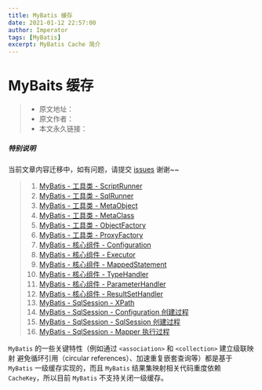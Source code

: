 ```yaml
---
title: MyBatis 缓存
date: 2021-01-12 22:57:00
author: Imperator
tags: [MyBatis]
excerpt: MyBatis Cache 简介
---
```


# MyBaits 缓存

> * 原文地址：[]()
> * 原文作者：[]()
> * 本文永久链接：[]()


##### **特别说明**

当前文章内容迁移中，如有问题，请提交 [issues](https://github.com/Starrier/starrier.github.io/issues) 谢谢~~

> 1. [MyBatis - 工具类 - ScriptRunner]()
> 2. [MyBatis - 工具类 - SqlRunner]()
> 3. [MyBatis - 工具类 - MetaObject]()
> 4. [MyBatis - 工具类 - MetaClass]()
> 5. [MyBatis - 工具类 - ObjectFactory]()
> 6. [MyBatis - 工具类 - ProxyFactory]()
> 7. [MyBatis - 核心组件 - Configuration]()
> 8. [MyBatis - 核心组件 - Executor]()
> 9. [MyBatis - 核心组件 - MappedStatement]()
> 10. [MyBatis - 核心组件 - TypeHandler]()
> 11. [MyBatis - 核心组件 - ParameterHandler]()
> 12. [MyBatis - 核心组件 - ResultSetHandler]()
> 13. [MyBatis - SqlSession - XPath]()
> 14. [MyBatis - SqlSession - Configuration 创建过程]()
> 15. [MyBatis - SqlSession - SqlSession 创建过程]()
> 16. [MyBatis - SqlSession - Mapper 执行过程]()
> 

`MyBatis` 的一些关键特性（例如通过 `<association>` 和 `<collection>` 建立级联映射
避免循环引用（circular references）、加速重复嵌套查询等）都是基于 `MyBatis` 一级缓存实现的，而且 `MyBatis` 结果集映射相关代码重度依赖 `CacheKey`，所以目前 `MyBatis` 不支持关闭一级缓存。
